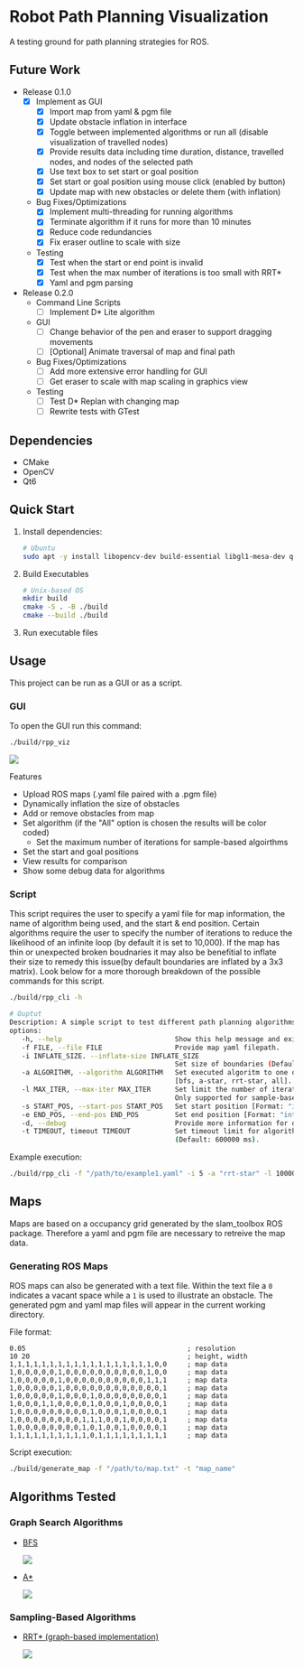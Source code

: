 # Robot Path Planning Visualization
A testing ground for path planning strategies for ROS.

## Future Work
- Release 0.1.0
    - [X] Implement as GUI
        - [X] Import map from yaml & pgm file
        - [X] Update obstacle inflation in interface
        - [X] Toggle between implemented algorithms or run all (disable visualization of travelled nodes) 
        - [X] Provide results data including time duration, distance, travelled nodes, and nodes of the selected path
        - [X] Use text box to set start or goal position
        - [X] Set start or goal position using mouse click (enabled by button)
        - [X] Update map with new obstacles or delete them (with inflation) 
    - Bug Fixes/Optimizations    
        - [X] Implement multi-threading for running algorithms 
        - [X] Terminate algorithm if it runs for more than 10 minutes 
        - [X] Reduce code redundancies
        - [X] Fix eraser outline to scale with size
    - Testing
        - [X] Test when the start or end point is invalid
        - [X] Test when the max number of iterations is too small with RRT*
        - [X] Yaml and pgm parsing
- Release 0.2.0
    - Command Line Scripts
        - [ ] Implement D* Lite algorithm
    - GUI
        - [ ] Change behavior of the pen and eraser to support dragging movements
        - [ ] [Optional] Animate traversal of map and final path
    - Bug Fixes/Optimizations
        - [ ] Add more extensive error handling for GUI
        - [ ] Get eraser to scale with map scaling in graphics view
    - Testing
        - [ ] Test D* Replan with changing map
        - [ ] Rewrite tests with GTest

## Dependencies
- CMake
- OpenCV
- Qt6

## Quick Start
1. Install dependencies:

    ```bash
    # Ubuntu
    sudo apt -y install libopencv-dev build-essential libgl1-mesa-dev qt6-base-dev qt6-tools-dev libqt6svg6-dev
    ```
2. Build Executables

    ```bash
    # Unix-based OS
    mkdir build
    cmake -S . -B ./build
    cmake --build ./build
    ```
3. Run executable files

## Usage
This project can be run as a GUI or as a script. 

### GUI
To open the GUI run this command:
```bash
./build/rpp_viz
```

![](/resources/graphics/gui.png)

Features
 - Upload ROS maps (.yaml file paired with a .pgm file)
 - Dynamically inflation the size of obstacles
 - Add or remove obstacles from map
 - Set algorithm (if the "All" option is chosen the results will be color coded)
    - Set the maximum number of iterations for sample-based algoirthms
 - Set the start and goal positions
 - View results for comparison
 - Show some debug data for algorithms

### Script
This script requires the user to specify a yaml file for map information, the name of algorithm being used, and the start & end position. Certain algorithms require the user to specify the number of iterations to reduce the likelihood of an infinite loop (by default it is set to 10,000). If the map has thin or unexpected broken boudnaries it may also be benefitial to inflate their size to remedy this issue(by default boundaries are inflated by a 3x3 matrix). Look below for a more thorough breakdown of the possible commands for this script.
```bash
./build/rpp_cli -h

# Ouptut
Description: A simple script to test different path planning algorithms.
options: 
   -h, --help                            Show this help message and exit.
   -f FILE, --file FILE                  Provide map yaml filepath.
   -i INFLATE_SIZE. --inflate-size INFLATE_SIZE
                                         Set size of boundaries (Default: 3).
   -a ALGORITHM, --algorithm ALGORITHM   Set executed algoritm to one of the following:
                                         [bfs, a-star, rrt-star, all].
   -l MAX_ITER, --max-iter MAX_ITER      Set limit the number of iterations executed.
                                         Only supported for sample-based methods (Default: 10000).
   -s START_POS, --start-pos START_POS   Set start position [Format: "int,int"].
   -e END_POS, --end-pos END_POS         Set end position [Format: "int,int"].
   -d, --debug                           Provide more information for debugging.
   -t TIMEOUT, timeout TIMEOUT           Set timeout limit for algorithm computation
                                         (Default: 600000 ms).
```

Example execution:
```bash
./build/rpp_cli -f "/path/to/example1.yaml" -i 5 -a "rrt-star" -l 10000 -s "300,50" -e "381,360" -d
```

## Maps
Maps are based on a occupancy grid generated by the slam_toolbox ROS package. Therefore a yaml and pgm file are necessary to retreive the map data.

### Generating ROS Maps
ROS maps can also be generated with a text file. Within the text file a `0` indicates a vacant space while a `1` is used to illustrate an obstacle. The generated pgm and yaml map files will appear in the current working directory.

File format:
```
0.05                                        ; resolution
10 20                                       ; height, width
1,1,1,1,1,1,1,1,1,1,1,1,1,1,1,1,1,1,0,0     ; map data
1,0,0,0,0,0,1,0,0,0,0,0,0,0,0,0,0,1,0,0     ; map data
1,0,0,0,0,0,1,0,0,0,0,0,0,0,0,0,0,1,1,1     ; map data
1,0,0,0,0,0,1,0,0,0,0,0,0,0,0,0,0,0,0,1     ; map data
1,0,0,0,0,0,1,0,0,0,1,0,0,0,0,0,0,0,0,1     ; map data
1,0,0,0,1,1,0,0,0,0,1,0,0,0,1,0,0,0,0,1     ; map data
1,0,0,0,0,0,0,0,0,0,1,0,0,0,1,0,0,0,0,1     ; map data
1,0,0,0,0,0,0,0,0,1,1,1,0,0,1,0,0,0,0,1     ; map data
1,0,0,0,0,0,0,0,0,1,0,1,0,0,1,0,0,0,0,1     ; map data
1,1,1,1,1,1,1,1,1,1,0,1,1,1,1,1,1,1,1,1     ; map data
```

Script execution:
```bash
./build/generate_map -f "/path/to/map.txt" -t "map_name"
```

## Algorithms Tested
### Graph Search Algorithms
- [BFS](https://en.wikipedia.org/wiki/Breadth-first_search)

    ![](/resources/graphics/BFS.png)

- [A*](https://en.wikipedia.org/wiki/A*_search_algorithm)

    ![](/resources/graphics/A_star.png)

### Sampling-Based Algorithms
- [RRT* (graph-based implementation)](https://arxiv.org/pdf/1105.1186)

    ![](/resources/graphics/RRT_star.png)